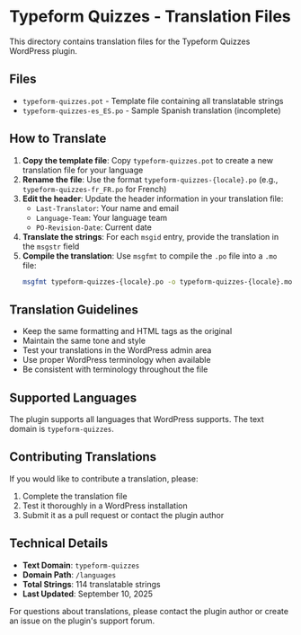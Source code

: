 # Typeform Quizzes - Translation Files

This directory contains translation files for the Typeform Quizzes WordPress plugin.

## Files

- `typeform-quizzes.pot` - Template file containing all translatable strings
- `typeform-quizzes-es_ES.po` - Sample Spanish translation (incomplete)

## How to Translate

1. **Copy the template file**: Copy `typeform-quizzes.pot` to create a new translation file for your language
2. **Rename the file**: Use the format `typeform-quizzes-{locale}.po` (e.g., `typeform-quizzes-fr_FR.po` for French)
3. **Edit the header**: Update the header information in your translation file:
   - `Last-Translator`: Your name and email
   - `Language-Team`: Your language team
   - `PO-Revision-Date`: Current date
4. **Translate the strings**: For each `msgid` entry, provide the translation in the `msgstr` field
5. **Compile the translation**: Use `msgfmt` to compile the `.po` file into a `.mo` file:
   ```bash
   msgfmt typeform-quizzes-{locale}.po -o typeform-quizzes-{locale}.mo
   ```

## Translation Guidelines

- Keep the same formatting and HTML tags as the original
- Maintain the same tone and style
- Test your translations in the WordPress admin area
- Use proper WordPress terminology when available
- Be consistent with terminology throughout the file

## Supported Languages

The plugin supports all languages that WordPress supports. The text domain is `typeform-quizzes`.

## Contributing Translations

If you would like to contribute a translation, please:

1. Complete the translation file
2. Test it thoroughly in a WordPress installation
3. Submit it as a pull request or contact the plugin author

## Technical Details

- **Text Domain**: `typeform-quizzes`
- **Domain Path**: `/languages`
- **Total Strings**: 114 translatable strings
- **Last Updated**: September 10, 2025

For questions about translations, please contact the plugin author or create an issue on the plugin's support forum.
